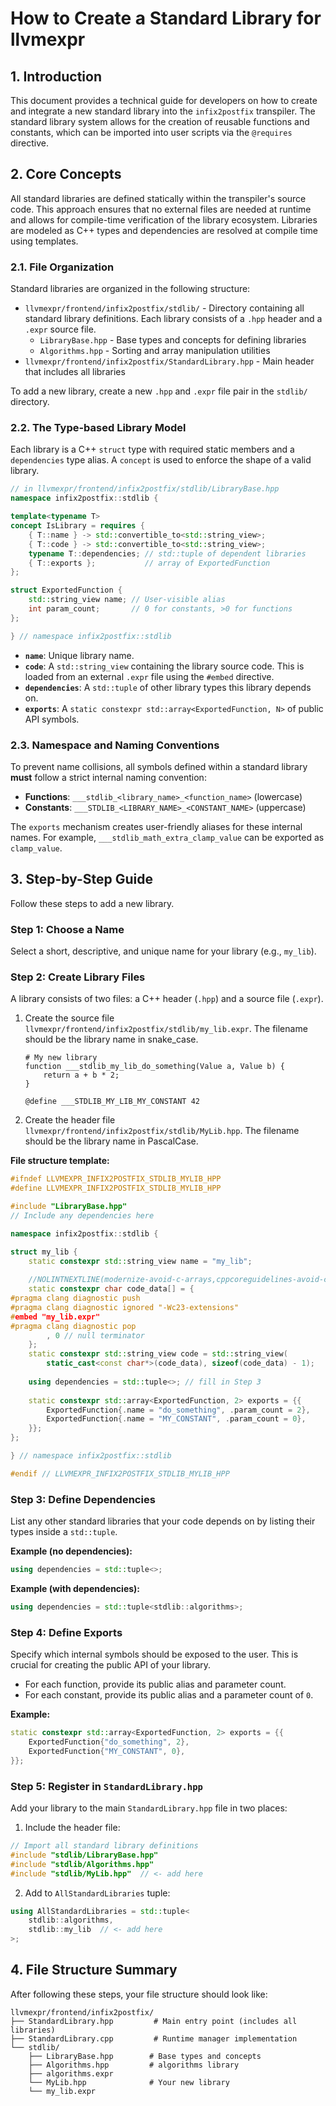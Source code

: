 # How to Create a Standard Library for llvmexpr

## 1. Introduction

This document provides a technical guide for developers on how to create and integrate a new standard library into the `infix2postfix` transpiler. The standard library system allows for the creation of reusable functions and constants, which can be imported into user scripts via the `@requires` directive.

## 2. Core Concepts

All standard libraries are defined statically within the transpiler's source code. This approach ensures that no external files are needed at runtime and allows for compile-time verification of the library ecosystem. Libraries are modeled as C++ types and dependencies are resolved at compile time using templates.

### 2.1. File Organization

Standard libraries are organized in the following structure:

- `llvmexpr/frontend/infix2postfix/stdlib/` - Directory containing all standard library definitions. Each library consists of a `.hpp` header and a `.expr` source file.
  - `LibraryBase.hpp` - Base types and concepts for defining libraries
  - `Algorithms.hpp` - Sorting and array manipulation utilities
- `llvmexpr/frontend/infix2postfix/StandardLibrary.hpp` - Main header that includes all libraries

To add a new library, create a new `.hpp` and `.expr` file pair in the `stdlib/` directory.

### 2.2. The Type-based Library Model

Each library is a C++ `struct` type with required static members and a `dependencies` type alias. A `concept` is used to enforce the shape of a valid library.

```cpp
// in llvmexpr/frontend/infix2postfix/stdlib/LibraryBase.hpp
namespace infix2postfix::stdlib {

template<typename T>
concept IsLibrary = requires {
    { T::name } -> std::convertible_to<std::string_view>;
    { T::code } -> std::convertible_to<std::string_view>;
    typename T::dependencies; // std::tuple of dependent libraries
    { T::exports };           // array of ExportedFunction
};

struct ExportedFunction {
    std::string_view name; // User-visible alias
    int param_count;       // 0 for constants, >0 for functions
};

} // namespace infix2postfix::stdlib
```

- **`name`**: Unique library name.
- **`code`**: A `std::string_view` containing the library source code. This is loaded from an external `.expr` file using the `#embed` directive.
- **`dependencies`**: A `std::tuple` of other library types this library depends on.
- **`exports`**: A `static constexpr std::array<ExportedFunction, N>` of public API symbols.

### 2.3. Namespace and Naming Conventions

To prevent name collisions, all symbols defined within a standard library **must** follow a strict internal naming convention:

- **Functions**: `___stdlib_<library_name>_<function_name>` (lowercase)
- **Constants**: `___STDLIB_<LIBRARY_NAME>_<CONSTANT_NAME>` (uppercase)

The `exports` mechanism creates user-friendly aliases for these internal names. For example, `___stdlib_math_extra_clamp_value` can be exported as `clamp_value`.

## 3. Step-by-Step Guide

Follow these steps to add a new library.

### Step 1: Choose a Name

Select a short, descriptive, and unique name for your library (e.g., `my_lib`).

### Step 2: Create Library Files

A library consists of two files: a C++ header (`.hpp`) and a source file (`.expr`).

1.  Create the source file `llvmexpr/frontend/infix2postfix/stdlib/my_lib.expr`. The filename should be the library name in snake_case.

    ```
    # My new library
    function ___stdlib_my_lib_do_something(Value a, Value b) {
        return a + b * 2;
    }

    @define ___STDLIB_MY_LIB_MY_CONSTANT 42
    ```

2.  Create the header file `llvmexpr/frontend/infix2postfix/stdlib/MyLib.hpp`. The filename should be the library name in PascalCase.

**File structure template:**

```cpp
#ifndef LLVMEXPR_INFIX2POSTFIX_STDLIB_MYLIB_HPP
#define LLVMEXPR_INFIX2POSTFIX_STDLIB_MYLIB_HPP

#include "LibraryBase.hpp"
// Include any dependencies here

namespace infix2postfix::stdlib {

struct my_lib {
    static constexpr std::string_view name = "my_lib";
    
    //NOLINTNEXTLINE(modernize-avoid-c-arrays,cppcoreguidelines-avoid-c-arrays)
    static constexpr char code_data[] = {
#pragma clang diagnostic push
#pragma clang diagnostic ignored "-Wc23-extensions"
#embed "my_lib.expr"
#pragma clang diagnostic pop
        , 0 // null terminator
    };
    static constexpr std::string_view code = std::string_view(
        static_cast<const char*>(code_data), sizeof(code_data) - 1);
    
    using dependencies = std::tuple<>; // fill in Step 3
    
    static constexpr std::array<ExportedFunction, 2> exports = {{
        ExportedFunction{.name = "do_something", .param_count = 2},
        ExportedFunction{.name = "MY_CONSTANT", .param_count = 0},
    }};
};

} // namespace infix2postfix::stdlib

#endif // LLVMEXPR_INFIX2POSTFIX_STDLIB_MYLIB_HPP
```

### Step 3: Define Dependencies

List any other standard libraries that your code depends on by listing their types inside a `std::tuple`.

**Example (no dependencies):**
```cpp
using dependencies = std::tuple<>;
```

**Example (with dependencies):**
```cpp
using dependencies = std::tuple<stdlib::algorithms>;
```

### Step 4: Define Exports

Specify which internal symbols should be exposed to the user. This is crucial for creating the public API of your library.

- For each function, provide its public alias and parameter count.
- For each constant, provide its public alias and a parameter count of `0`.

**Example:**
```cpp
static constexpr std::array<ExportedFunction, 2> exports = {{
    ExportedFunction{"do_something", 2},
    ExportedFunction{"MY_CONSTANT", 0},
}};
```

### Step 5: Register in `StandardLibrary.hpp`

Add your library to the main `StandardLibrary.hpp` file in two places:

1. Include the header file:
```cpp
// Import all standard library definitions
#include "stdlib/LibraryBase.hpp"
#include "stdlib/Algorithms.hpp"
#include "stdlib/MyLib.hpp"  // <- add here
```

2. Add to `AllStandardLibraries` tuple:
```cpp
using AllStandardLibraries = std::tuple<
    stdlib::algorithms,
    stdlib::my_lib  // <- add here
>;
```

## 4. File Structure Summary

After following these steps, your file structure should look like:

```
llvmexpr/frontend/infix2postfix/
├── StandardLibrary.hpp         # Main entry point (includes all libraries)
├── StandardLibrary.cpp         # Runtime manager implementation
└── stdlib/
    ├── LibraryBase.hpp        # Base types and concepts
    ├── Algorithms.hpp         # algorithms library
    ├── algorithms.expr
    └── MyLib.hpp              # Your new library
    └── my_lib.expr
```